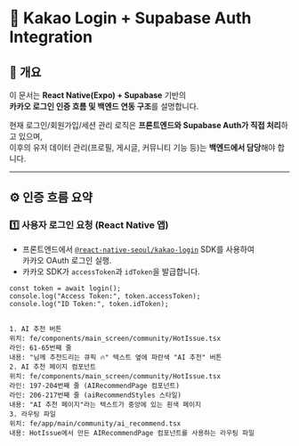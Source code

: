 # 🧩 Kakao Login + Supabase Auth Integration

## 📘 개요

이 문서는 **React Native(Expo) + Supabase** 기반의  
**카카오 로그인 인증 흐름 및 백엔드 연동 구조**를 설명합니다.  

현재 로그인/회원가입/세션 관리 로직은 **프론트엔드와 Supabase Auth가 직접 처리**하고 있으며,  
이후의 유저 데이터 관리(프로필, 게시글, 커뮤니티 기능 등)는 **백엔드에서 담당**해야 합니다.

---

## ⚙️ 인증 흐름 요약

### 1️⃣ 사용자 로그인 요청 (React Native 앱)

- 프론트엔드에서 [`@react-native-seoul/kakao-login`](https://github.com/react-native-seoul/react-native-kakao-login) SDK를 사용하여  
  카카오 OAuth 로그인 실행.
- 카카오 SDK가 `accessToken`과 `idToken`을 발급합니다.

```tsx
const token = await login();
console.log("Access Token:", token.accessToken);
console.log("ID Token:", token.idToken);


1. AI 추천 버튼
위치: fe/components/main_screen/community/HotIssue.tsx
라인: 61-65번째 줄
내용: "님께 추천드리는 큐픽 🔥" 텍스트 옆에 파란색 "AI 추천" 버튼
2. AI 추천 페이지 컴포넌트
위치: fe/components/main_screen/community/HotIssue.tsx
라인: 197-204번째 줄 (AIRecommendPage 컴포넌트)
라인: 206-217번째 줄 (aiRecommendStyles 스타일)
내용: "AI 추천 페이지"라는 텍스트가 중앙에 있는 흰색 페이지
3. 라우팅 파일
위치: fe/app/main/community/ai_recommend.tsx
내용: HotIssue에서 만든 AIRecommendPage 컴포넌트를 사용하는 라우팅 파일
